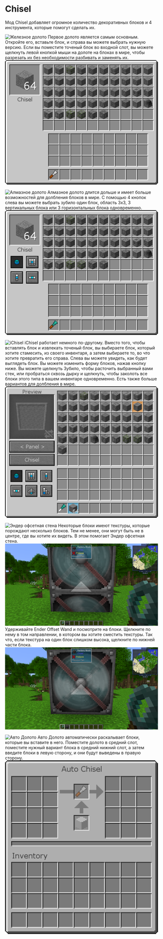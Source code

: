# Chisel

Мод Chisel добавляет огромное количество декоративных блоков и 4 инструмента, которые помогут сделать их.

![Железное долото](item:chisel:chisel_iron)
Первое долото является самым основным. Откройте его, вставьте блок, и справа вы можете выбрать нужную версию. Если вы поместите точеный блок во входной слот, вы можете щелкнуть левой кнопкой мыши на долоте на блоках в мире, чтобы разрезать их без необходимости разбивать и заменять их.
![](chisel1.png)

![Алмазное долото](item:chisel:chisel_diamond)
Алмазное долото длится дольше и имеет больше возможностей для долбления блоков в мире. С помощью 4 кнопок слева вы можете выбрать зубило один блок, область 3х3, 3 вертикальных блока или 3 горизонтальных блока одновременно.
![](chisel2.png)

![iChisel](item:chisel:chisel_hitech)
iChisel работает немного по-другому. Вместо того, чтобы вставлять блок и извлекать точеный блок, вы выбираете блок, который хотите стамесить, из своего инвентаря, а затем выбираете то, во что хотите превратить его справа. Слева вы можете увидеть, как будет выглядеть блок. Вы можете изменить форму блоков, нажав кнопку ниже. Вы можете щелкнуть Зубило, чтобы расточить выбранный вами стек, или пробраться сквозь дырку и щелкнуть, чтобы заколоть все блоки этого типа в вашем инвентаре одновременно. Есть также больше вариантов для долбления в мире.
![](chisel3.png)

![Эндер офсетная стена](item:chisel:offsettool)
Некоторые блоки имеют текстуры, которые порождают несколько блоков. Тем не менее, они могут быть не в центре, где вы хотите их видеть. В этом помогает Эндер офсетная стена.
![](offset1.png)
Удерживайте Ender Offset Wand и посмотрите на блоки. Щелкните по нему в том направлении, в котором вы хотите сместить текстуры. Так что, если текстура на один блок слишком высока, щелкните по нижней части блока.
![](offset2.png)

![Авто Долото](item:chisel:auto_chisel)
Авто Долото автоматически раскалывает блоки, которые вы вставите в него. Поместите долото в средний слот, поместите нужный вариант блока в средний нижний слот, а затем введите блоки в левую сторону, и они будут выведены в правую сторону.
![Есть RF-бар, но на самом деле он не нуждается в RF. Потребность в энергии - настраиваемый параметр, который по умолчанию отключен.](autochisel.png)
